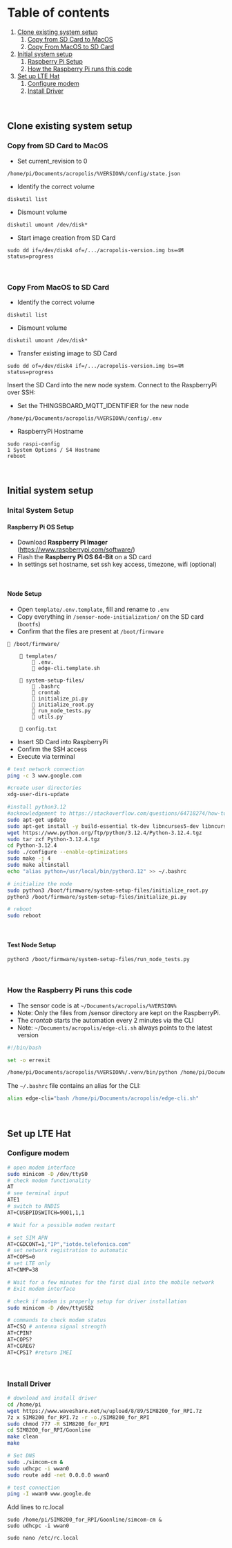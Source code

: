 # Table of contents

1. [Clone existing system setup](#paragraph1)
   1. [Copy from SD Card to MacOS](#subparagraph1)
   2. [Copy From MacOS to SD Card](#subparagraph2)
2. [Initial system setup](#paragraph2)
   1. [Raspberry Pi Setup](#subparagraph2)
   2. [How the Raspberry Pi runs this code](#subparagraph2)
3. [Set up LTE Hat](#paragraph3)
   1. [Configure modem](#subparagraph5)
   2. [Install Driver](#subparagraph6)

<br/>

## Clone existing system setup <a name="paragraph1"></a>

### Copy from SD Card to MacOS <a name="subparagraph1"></a>

- Set current_revision to 0

```
/home/pi/Documents/acropolis/%VERSION%/config/state.json
```

- Identify the correct volume

```
diskutil list
```

- Dismount volume

```
diskutil umount /dev/disk*
```

- Start image creation from SD Card

```
sudo dd if=/dev/disk4 of=/.../acropolis-version.img bs=4M status=progress
```

<br/>

### Copy From MacOS to SD Card <a name="subparagraph2"></a>

- Identify the correct volume

```
diskutil list
```

- Dismount volume

```
diskutil umount /dev/disk*
```

- Transfer existing image to SD Card

```
sudo dd of=/dev/disk4 if=/.../acropolis-version.img bs=4M status=progress
```

Insert the SD Card into the new node system. Connect to the RaspberryPi over SSH:

- Set the THINGSBOARD_MQTT_IDENTIFIER for the new node

```
/home/pi/Documents/acropolis/%VERSION%/config/.env
```

- RaspberryPi Hostname

```
sudo raspi-config
1 System Options / S4 Hostname
reboot
```

<br/>

## Initial system setup <a name="paragraph2"></a>

### Inital System Setup <a name="subparagraph3"></a>

#### Raspberry Pi OS Setup

- Download **Raspberry Pi Imager** (https://www.raspberrypi.com/software/)
- Flash the **Raspberry Pi OS 64-Bit** on a SD card
- In settings set hostname, set ssh key access, timezone, wifi (optional)

<br/>

#### Node Setup

- Open `template/.env.template`, fill and rename to `.env`
- Copy everything in `/sensor-node-initialization/` on the SD card (`bootfs`)
- Confirm that the files are present at `/boot/firmware`

```
📁 /boot/firmware/

    📁 templates/
        📄 .env.
        📄 edge-cli.template.sh

    📁 system-setup-files/
        📄 .bashrc
        📄 crontab
        📄 initialize_pi.py
        📄 initialize_root.py
        📄 run_node_tests.py
        📄 utils.py

    📄 config.txt
```

- Insert SD Card into RaspberryPi
- Confirm the SSH access
- Execute via terminal

```bash
# test network connection
ping -c 3 www.google.com

#create user directories
xdg-user-dirs-update

#install python3.12
#acknowledgement to https://stackoverflow.com/questions/64718274/how-to-update-python-in-raspberry-pi
sudo apt-get update
sudo apt-get install -y build-essential tk-dev libncurses5-dev libncursesw5-dev libreadline6-dev libdb5.3-dev libgdbm-dev libsqlite3-dev libssl-dev libbz2-dev libexpat1-dev liblzma-dev zlib1g-dev libffi-dev
wget https://www.python.org/ftp/python/3.12.4/Python-3.12.4.tgz
sudo tar zxf Python-3.12.4.tgz
cd Python-3.12.4
sudo ./configure --enable-optimizations
sudo make -j 4
sudo make altinstall
echo "alias python=/usr/local/bin/python3.12" >> ~/.bashrc

# initialize the node
sudo python3 /boot/firmware/system-setup-files/initialize_root.py
python3 /boot/firmware/system-setup-files/initialize_pi.py

# reboot
sudo reboot
```

<br/>

#### Test Node Setup

```
python3 /boot/firmware/system-setup-files/run_node_tests.py
```

<br/>

### How the Raspberry Pi runs this code <a name="subparagraph4"></a>

- The sensor code is at `~/Documents/acropolis/%VERSION%`
- Note: Only the files from /sensor directory are kept on the RaspberryPi.
- The _crontab_ starts the automation every 2 minutes via the CLI
- Note: `~/Documents/acropolis/edge-cli.sh` always points to the latest version

```bash
#!/bin/bash

set -o errexit

/home/pi/Documents/acropolis/%VERSION%/.venv/bin/python /home/pi/Documents/acropolis/%VERSION%/cli/main.py $*
```

The `~/.bashrc` file contains an alias for the CLI:

```bash
alias edge-cli="bash /home/pi/Documents/acropolis/edge-cli.sh"
```

<br/>

## Set up LTE Hat <a name="paragraph3"></a>

### Configure modem <a name="subparagraph5"></a>

```bash
# open modem interface
sudo minicom -D /dev/ttyS0
# check modem functionality
AT
# see terminal input
ATE1
# switch to RNDIS
AT+CUSBPIDSWITCH=9001,1,1

# Wait for a possible modem restart

# set SIM APN
AT+CGDCONT=1,"IP","iotde.telefonica.com"
# set network registration to automatic
AT+COPS=0
# set LTE only
AT+CNMP=38

# Wait for a few minutes for the first dial into the mobile network
# Exit modem interface
```

```bash
# check if modem is properly setup for driver installation
sudo minicom -D /dev/ttyUSB2

# commands to check modem status
AT+CSQ # antenna signal strength
AT+CPIN?
AT+COPS?
AT+CGREG?
AT+CPSI? #return IMEI
```

<br/>

### Install Driver <a name="subparagraph6"></a>

```bash
# download and install driver
cd /home/pi
wget https://www.waveshare.net/w/upload/8/89/SIM8200_for_RPI.7z
7z x SIM8200_for_RPI.7z -r -o./SIM8200_for_RPI
sudo chmod 777 -R SIM8200_for_RPI
cd SIM8200_for_RPI/Goonline
make clean
make

# Set DNS
sudo ./simcom-cm &
sudo udhcpc -i wwan0
sudo route add -net 0.0.0.0 wwan0

# test connection
ping -I wwan0 www.google.de
```

Add lines to rc.local

`sudo /home/pi/SIM8200_for_RPI/Goonline/simcom-cm &` <br/>
`sudo udhcpc -i wwan0`

```
sudo nano /etc/rc.local
```

<br/>
